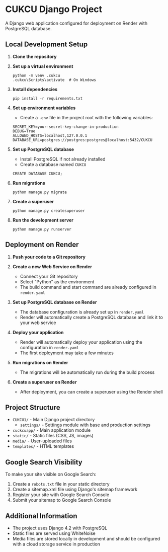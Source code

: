 # CUKCU Django Project

A Django web application configured for deployment on Render with PostgreSQL database.

## Local Development Setup

1. **Clone the repository**

2. **Set up a virtual environment**
   ```
   python -m venv .cukcu
   .cukcu\Scripts\activate  # On Windows
   ```

3. **Install dependencies**
   ```
   pip install -r requirements.txt
   ```

4. **Set up environment variables**
   - Create a `.env` file in the project root with the following variables:
   ```
   SECRET_KEY=your-secret-key-change-in-production
   DEBUG=True
   ALLOWED_HOSTS=localhost,127.0.0.1
   DATABASE_URL=postgres://postgres:postgres@localhost:5432/CUKCU
   ```

5. **Set up PostgreSQL database**
   - Install PostgreSQL if not already installed
   - Create a database named `CUKCU`
   ```
   CREATE DATABASE CUKCU;
   ```

6. **Run migrations**
   ```
   python manage.py migrate
   ```

7. **Create a superuser**
   ```
   python manage.py createsuperuser
   ```

8. **Run the development server**
   ```
   python manage.py runserver
   ```

## Deployment on Render

1. **Push your code to a Git repository**

2. **Create a new Web Service on Render**
   - Connect your Git repository
   - Select "Python" as the environment
   - The build command and start command are already configured in `render.yaml`

3. **Set up PostgreSQL database on Render**
   - The database configuration is already set up in `render.yaml`
   - Render will automatically create a PostgreSQL database and link it to your web service

4. **Deploy your application**
   - Render will automatically deploy your application using the configuration in `render.yaml`
   - The first deployment may take a few minutes

5. **Run migrations on Render**
   - The migrations will be automatically run during the build process

6. **Create a superuser on Render**
   - After deployment, you can create a superuser using the Render shell

## Project Structure

- `CUKCU1/` - Main Django project directory
  - `settings/` - Settings module with base and production settings
- `cuckcuapp/` - Main application module
- `static/` - Static files (CSS, JS, images)
- `media/` - User-uploaded files
- `templates/` - HTML templates

## Google Search Visibility

To make your site visible on Google Search:

1. Create a `robots.txt` file in your static directory
2. Create a sitemap.xml file using Django's sitemap framework
3. Register your site with Google Search Console
4. Submit your sitemap to Google Search Console

## Additional Information

- The project uses Django 4.2 with PostgreSQL
- Static files are served using WhiteNoise
- Media files are stored locally in development and should be configured with a cloud storage service in production